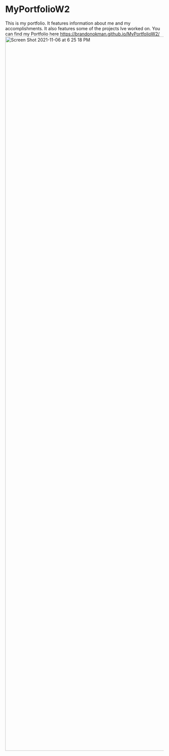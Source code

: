 # MyPortfolioW2
This is my portfolio. It features information about me and my accomplishments. It also features some of the projects Ive worked on.
You can find my Portfolio here  https://brandonokman.github.io/MyPortfolioW2/
<img width="2275" alt="Screen Shot 2021-11-06 at 6 25 18 PM" src="https://user-images.githubusercontent.com/87589924/140628020-e5938278-41eb-4d03-938e-656d39830c12.png">
